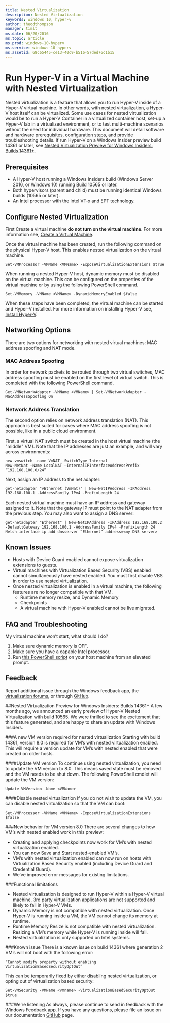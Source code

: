 ```yaml
---
title: Nested Virtualization
description: Nested Virtualization
keywords: windows 10, hyper-v
author: theodthompson
manager: timlt
ms.date: 06/20/2016
ms.topic: article
ms.prod: windows-10-hyperv
ms.service: windows-10-hyperv
ms.assetid: 68c65445-ce13-40c9-b516-57ded76c1b15
---
```


# Run Hyper-V in a Virtual Machine with Nested Virtualization

Nested virtualization is a feature that allows you to run Hyper-V inside of a Hyper-V virtual machine. In other words, with nested virtualization, a Hyper-V host itself can be virtualized. Some use cases for nested virtualization would be to run a Hyper-V Container in a virtualized container host, set-up a Hyper-V lab in a virtualized environment, or to test multi-machine scenarios without the need for individual hardware. This document will detail software and hardware prerequisites, configuration steps, and provide troubleshooting details. If run Hyper-V on a Windows Insider preview build 14361 or later, see [Nested Virtualization Preview for Windows Insiders: Builds 14361+](https://msdn.microsoft.com/en-us/virtualization/hyperv_on_windows/user_guide/nesting#nested-virtualization-preview-for-windows-insiders-builds-14361).

## Prerequisites

- A Hyper-V host running a Windows Insiders build (Windows Server 2016, or Windows 10) running Build 10565 or later.
- Both hypervisors (parent and child) must be running identical Windows builds (10565 or later).
- An Intel processor with the Intel VT-x and EPT technology.

## Configure Nested Virtualization

First Create a virtual machine  **do not turn on the virtual machine**. For more information see, [Create a Virtual Machine](../quick_start/walkthrough_create_vm.md).

Once the virtual machine has been created, run the following command on the physical Hyper-V host. This enables nested virtualization on the virtual machine.

```none
Set-VMProcessor -VMName <VMName> -ExposeVirtualizationExtensions $true
```
When running a nested Hyper-V host, dynamic memory must be disabled on the virtual machine. This can be configured on the properties of the virtual machine or by using the following PowerShell command.
```none
Set-VMMemory -VMName <VMName> -DynamicMemoryEnabled $false
```

When these steps have been completed, the virtual machine can be started and Hyper-V installed. For more information on installing Hyper-V see, [Install Hyper-V]( https://msdn.microsoft.com/en-us/virtualization/hyperv_on_windows/quick_start/walkthrough_install).

## Networking Options
There are two options for networking with nested virtual machines: MAC address spoofing and NAT mode.

### MAC Address Spoofing
In order for network packets to be routed through two virtual switches, MAC address spoofing must be enabled on the first level of virtual switch. This is completed with the following PowerShell command.

```none
Get-VMNetworkAdapter -VMName <VMName> | Set-VMNetworkAdapter -MacAddressSpoofing On
```
### Network Address Translation
The second option relies on network address translation (NAT). This approach is best suited for cases where MAC address spoofing is not possible, like in a public cloud environment.

First, a virtual NAT switch must be created in the host virtual machine (the "middle" VM). Note that the IP addresses are just an example, and will vary across environments:
```none
new-vmswitch -name VmNAT -SwitchType Internal
New-NetNat –Name LocalNAT –InternalIPInterfaceAddressPrefix “192.168.100.0/24”
```
Next, assign an IP address to the net adapter:
```none
get-netadapter "vEthernet (VmNat)" | New-NetIPAddress -IPAddress 192.168.100.1 -AddressFamily IPv4 -PrefixLength 24
```
Each nested virtual machine must have an IP address and gateway assigned to it. Note that the gateway IP must point to the NAT adapter from the previous step. You may also want to assign a DNS server:
```none
get-netadapter "Ethernet" | New-NetIPAddress -IPAddress 192.168.100.2 -DefaultGateway 192.168.100.1 -AddressFamily IPv4 -PrefixLength 24
Netsh interface ip add dnsserver “Ethernet” address=<my DNS server>
```


## Known Issues

- Hosts with Device Guard enabled cannot expose virtualization extensions to guests.
- Virtual machines with Virtualization Based Security (VBS) enabled cannot simultaneously have nested enabled. You must first disable VBS in order to use nested virtualization.
- Once nested virtualization is enabled in a virtual machine, the following features are no longer compatible with that VM.  
  * Runtime memory resize, and Dynamic Memory
  * Checkpoints
  * A virtual machine with Hyper-V enabled cannot be live migrated.

## FAQ and Troubleshooting

My virtual machine won’t start, what should I do?

1. Make sure dynamic memory is OFF.
2. Make sure you have a capable Intel processor.
3. Run [this PowerShell script](https://raw.githubusercontent.com/Microsoft/Virtualization-Documentation/master/hyperv-tools/Nested/Get-NestedVirtStatus.ps1) on your host machine from an elevated prompt.

## Feedback

Report additional issue through the Windows feedback app, the [virtualization forums](https://social.technet.microsoft.com/Forums/windowsserver/En-us/home?forum=winserverhyperv), or through [GitHub](https://github.com/Microsoft/Virtualization-Documentation).

##Nested Virtualization Preview for Windows Insiders: Builds 14361+
A few months ago, we announced an early preview of Hyper-V Nested Virtualization with build 10565. We were thrilled to see the excitement that this feature generated, and are happy to share an update with Windows Insiders.

###A new VM version required for nested virtualization
Starting with build 14361, version 8.0 is required for VM’s with nested virtualization enabled. This will require a version update for VM’s with nested enabled that were created on older hosts. 

####Update VM version
To continue using nested virtualization, you need to update the VM version to 8.0. This means saved state must be removed and the VM needs to be shut down. The following PowerShell cmdlet will update the VM version:
```none
Update-VMVersion -Name <VMName>
```
####Disable nested virtualization
If you do not wish to update the VM, you can disable nested virtualization so that the VM can boot:
```none
Set-VMProcessor -VMName <VMName> -ExposeVirtualizationExtensions $false
```

###New behavior for VM version 8.0 
There are several changes to how VM’s with nested enabled work in this preview:
-	Creating and applying checkpoints now work for VM’s with nested virtualization enabled.
-	You can now Save and Start nested-enabled VM’s.
-	VM’s with nested virtualization enabled can now run on hosts with Virtualization Based Security enabled (including Device Guard and Credential Guard).
-	We’ve improved error messages for existing limitations.

###Functional limitations
-	Nested virtualization is designed to run Hyper-V within a Hyper-V virtual machine. 3rd party virtualization applications are not supported and likely to fail in Hyper-V VMs.
-	Dynamic Memory is not compatible with nested virtualization. Once Hyper-V is running inside a VM, the VM cannot change its memory at runtime. 
-	Runtime Memory Resize is not compatible with nested virtualization. Resizing a VM’s memory while Hyper-V is running inside will fail. 
-	Nested virtualization is only supported on Intel systems.

###Known issue
There is a known issue on build 14361 where generation 2 VM’s will not boot with the following error:
```none
“Cannot modify property without enabling VirtualizationBasedSecurityOptOut”
```
This can be temporarily fixed by either disabling nested virtualization, or opting out of virtualization based security:
```none
Set-VMSecurity -VMName <vmname> -VirtualizationBasedSecurityOptOut $true
```

###We're listening
As always, please continue to send in feedback with the Windows Feedback app. If you have any questions, please file an issue on our documentation [GitHub](https://github.com/Microsoft/Virtualization-Documentation) page. 